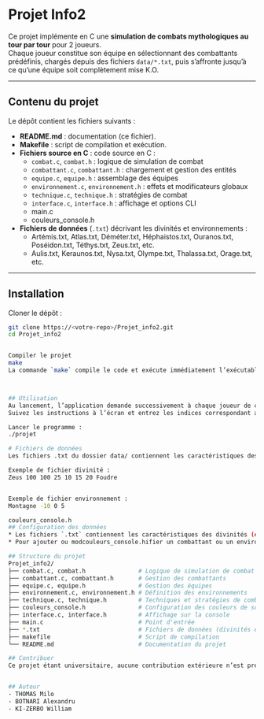 # Projet Info2

Ce projet implémente en C une **simulation de combats mythologiques au tour par tour** pour 2 joueurs.  
Chaque joueur constitue son équipe en sélectionnant des combattants prédéfinis, chargés depuis des fichiers `data/*.txt`, puis s’affronte jusqu’à ce qu’une équipe soit complètement mise K.O.

---

## Contenu du projet

Le dépôt contient les fichiers suivants :

- **README.md** : documentation (ce fichier).
- **Makefile** : script de compilation et exécution.
- **Fichiers source en C** : code source en C :
  - `combat.c`, `combat.h` : logique de simulation de combat
  - `combattant.c`, `combattant.h` : chargement et gestion des entités
  - `equipe.c`, `equipe.h` : assemblage des équipes
  - `environnement.c`, `environnement.h` : effets et modificateurs globaux
  - `technique.c`, `technique.h` : stratégies de combat
  - `interface.c`, `interface.h` : affichage et options CLI
  -  main.c
  -  couleurs_console.h
- **Fichiers de données** (`.txt`) décrivant les divinités et environnements :
  - Artémis.txt, Atlas.txt, Déméter.txt, Héphaistos.txt, Ouranos.txt, Poséidon.txt, Téthys.txt, Zeus.txt, etc.
  - Aulis.txt, Keraunos.txt, Nysa.txt, Olympe.txt, Thalassa.txt, Orage.txt, etc.
---

## Installation

Cloner le dépôt :
   ```bash
   git clone https://<votre-repo>/Projet_info2.git
   cd Projet_info2


Compiler le projet
make
La commande `make` compile le code et exécute immédiatement l’exécutable `projet`.



## Utilisation
Au lancement, l’application demande successivement à chaque joueur de choisir ses combattants à partir de la liste affichée.  
Suivez les instructions à l’écran et entrez les indices correspondant aux divinités pour constituer vos équipes.

Lancer le programme :
./projet

# Fichiers de données
Les fichiers .txt du dossier data/ contiennent les caractéristiques des divinités et des environnements.

Exemple de fichier divinité :
Zeus 100 100 25 10 15 20 Foudre


Exemple de fichier environnement :
Montagne -10 0 5

couleurs_console.h
## Configuration des données
* Les fichiers `.txt` contiennent les caractéristiques des divinités (ex. : `Zeus.txt`, `Artémis.txt`, …) et des environnements (`montagne.txt`, `orage.txt`, …).
* Pour ajouter ou modcouleurs_console.hifier un combattant ou un environnement, éditez ou créez un fichier `.txt` au même format.

## Structure du projet
Projet_info2/
├── combat.c, combat.h               # Logique de simulation de combat
├── combattant.c, combattant.h       # Gestion des combattants
├── equipe.c, equipe.h               # Gestion des équipes
├── environnement.c, environnement.h # Définition des environnements
├── technique.c, technique.h         # Techniques et stratégies de combat
├── couleurs_console.h               # Configuration des couleurs de sortie
├── interface.c, interface.h         # Affichage sur la console
├── main.c                           # Point d'entrée
├── *.txt                            # Fichiers de données (divinités et environnements)
├── makefile                         # Script de compilation
└── README.md                        # Documentation du projet

## Contribuer
Ce projet étant universitaire, aucune contribution extérieure n’est prévue.


## Auteur
- THOMAS Milo
- BOTNARI Alexandru
- KI-ZERBO William




